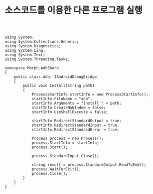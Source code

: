 
# 소스코드를 이용한 다른 프로그램 실행

<pre><code>


using System;
using System.Collections.Generic;
using System.Diagnostics;
using System.Linq;
using System.Text;
using System.Threading.Tasks;

namespace Morph.AdbSharp
{
    public class Adb: IAndroidDebugBridge
    {
        public void Install(string path)
        {
            ProcessStartInfo startInfo = new ProcessStartInfo();
            startInfo.FileName = "adb";
            startInfo.Arguments = "install " + path;
            startInfo.CreateNoWindow = false;
            startInfo.UseShellExecute = false;

            startInfo.RedirectStandardOutput = true;
            startInfo.RedirectStandardInput = true;
            startInfo.RedirectStandardError = true;

            Process process = new Process();
            process.StartInfo = startInfo;
            process.Start();

            process.StandardInput.Close();

            string result = process.StandardOutput.ReadToEnd();
            process.WaitForExit();
            process.Close();
        }
    }
}

</code></pre>
